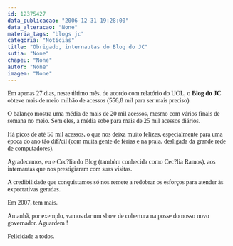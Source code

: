 ```yaml
---
id: 12375427
data_publicacao: "2006-12-31 19:28:00"
data_alteracao: "None"
materia_tags: "blogs jc"
categoria: "Notícias"
title: "Obrigado, internautas do Blog do JC"
sutia: "None"
chapeu: "None"
autor: "None"
imagem: "None"
---
```

<p><P><FONT face=Verdana>Em apenas 27 dias, neste último mês, de acordo com relatório do UOL, o <STRONG>Blog do JC</STRONG> obteve mais de meio milhão de acessos (556,8 mil para ser mais preciso).</FONT></P></p>
<p><P><FONT face=Verdana>O balanço mostra uma média de mais de 20 mil acessos, mesmo com vários finais de semana no meio. Sem eles, a média sobe para mais de 25 mil acessos diários.</FONT></P></p>
<p><P><FONT face=Verdana>Há picos de até 50 mil acessos, o que nos deixa muito felizes, especialmente para uma época do ano tão dif?cil (com muita gente de férias e na praia, desligada da grande rede de computadores).</FONT></P></p>
<p><P><FONT face=Verdana>Agradecemos, eu e Cec?lia do Blog (também conhecida como Cec?lia Ramos), aos internautas que nos prestigiaram com suas visitas.</FONT></P></p>
<p><P><FONT face=Verdana>A credibilidade que conquistamos só nos remete a redobrar os esforços para atender às expectativas geradas.</FONT></P></p>
<p><P><FONT face=Verdana>Em 2007, tem mais.</FONT></P></p>
<p><P><FONT face=Verdana>Amanhã, por exemplo, vamos dar um show de cobertura na posse do nosso novo governador. Aguardem !</FONT></P></p>
<p><P><FONT face=Verdana>Felicidade a todos.</FONT></P> </p>
